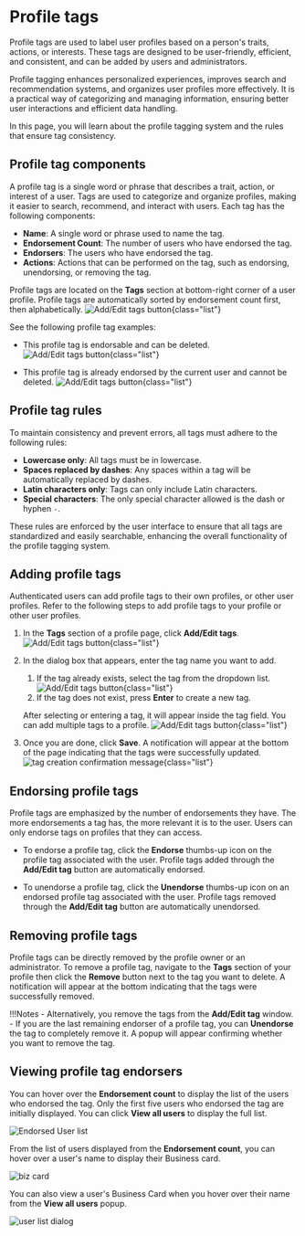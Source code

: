 <style>
    img.list {
        display: block;
    }
</style>

# Profile tags

Profile tags are used to label user profiles based on a person's traits, actions, or interests. These tags are designed to be user-friendly, efficient, and consistent, and can be added by users and administrators.  

Profile tagging enhances personalized experiences, improves search and recommendation systems, and organizes user profiles more effectively. It is a practical way of categorizing and managing information, ensuring better user interactions and efficient data handling.

In this page, you will learn about the profile tagging system and the rules that ensure tag consistency.

## Profile tag components

A profile tag is a single word or phrase that describes a trait, action, or interest of a user. Tags are used to categorize and organize profiles, making it easier to search, recommend, and interact with users. Each tag has the following components:

- **Name**: A single word or phrase used to name the tag.
- **Endorsement Count**: The number of users who have endorsed the tag.
- **Endorsers**: The users who have endorsed the tag.
- **Actions**: Actions that can be performed on the tag, such as endorsing, unendorsing, or removing the tag.

Profile tags are located on the **Tags** section at bottom-right corner of a user profile. Profile tags are automatically sorted by endorsement count first, then alphabetically.
    ![Add/Edit tags button](./img/xxx/tags-section.png){class="list"}

See the following profile tag examples:

- This profile tag is endorsable and can be deleted.
    ![Add/Edit tags button](./img/xxx/tags-anatonomy-endorsable.png){class="list"}

- This profile tag is already endorsed by the current user and cannot be deleted.
    ![Add/Edit tags button](./img/xxx/tags-anatonomy-no-delete.png){class="list"}

## Profile tag rules

To maintain consistency and prevent errors, all tags must adhere to the following rules:

- **Lowercase only**: All tags must be in lowercase.
- **Spaces replaced by dashes**: Any spaces within a tag will be automatically replaced by dashes.
- **Latin characters only**: Tags can only include Latin characters.
- **Special characters**: The only special character allowed is the dash or hyphen `-`.

These rules are enforced by the user interface to ensure that all tags are standardized and easily searchable, enhancing the overall functionality of the profile tagging system.

## Adding profile tags

Authenticated users can add profile tags to their own profiles, or other user profiles. Refer to the following steps to add profile tags to your profile or other user profiles.

1. In the **Tags** section of a profile page, click **Add/Edit tags**.
    ![Add/Edit tags button](./img/xxx/tag-self-add-button.png){class="list"}
2. In the dialog box that appears, enter the tag name you want to add. 

    1. If the tag already exists, select the tag from the dropdown list.
    ![Add/Edit tags button](./img/xxx/tag-self-lookup.png){class="list"}
    2. If the tag does not exist, press **Enter** to create a new tag.

    After selecting or entering a tag, it will appear inside the tag field. You can add multiple tags to a profile.
    ![Add/Edit tags button](./img/xxx/tag-self-created.png){class="list"}

3. Once you are done, click **Save**.  A notification will appear at the bottom of the page indicating that the tags were successfully updated. 
    ![tag creation confirmation message](./img/xxx/tag-other-user-confirmation-msg.png){class="list"}

## Endorsing profile tags

Profile tags are emphasized by the number of endorsements they have. The more endorsements a tag has, the more relevant it is to the user. Users can only endorse tags on profiles that they can access.

- To endorse a profile tag, click the **Endorse** thumbs-up icon on the profile tag associated with the user. Profile tags added through the **Add/Edit tag** button are automatically endorsed.

- To unendorse a profile tag, click the **Unendorse** thumbs-up icon on an endorsed profile tag associated with the user. Profile tags removed through the **Add/Edit tag** button are automatically unendorsed.

## Removing profile tags

Profile tags can be directly removed by the profile owner or an administrator. To remove a profile tag, navigate to the **Tags** section of your profile then click the **Remove** button next to the tag you want to delete. A notification will appear at the bottom indicating that the tags were successfully removed.

!!!Notes
    - Alternatively, you remove the tags from the **Add/Edit tag** window.
    - If you are the last remaining endorser of a profile tag, you can **Unendorse** the tag to completely remove it. A popup will appear confirming whether you want to remove the tag.

## Viewing profile tag endorsers

You can hover over the **Endorsement count** to display the list of the users who endorsed the tag. Only the first five users who endorsed the tag are initially displayed. You can click **View all users** to display the full list.

![Endorsed User list](./img/endorsedUserList.png)

From the list of users displayed from the **Endorsement count**, you can hover over a user's name to display their Business card.

![biz card](./img/bizCard.png)

You can also view a user's Business Card when you hover over their name from the **View all users** popup.

![user list dialog](./img/userListDialog.png)

